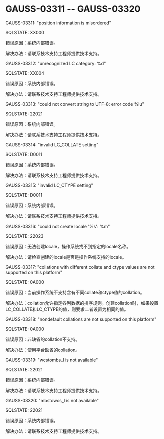 # GAUSS-03311 -- GAUSS-03320<a name="ZH-CN_TOPIC_0302073712"></a>

GAUSS-03311: "position information is misordered"

SQLSTATE: XX000

错误原因：系统内部错误。

解决办法：请联系技术支持工程师提供技术支持。

GAUSS-03312: "unrecognized LC category: %d"

SQLSTATE: XX004

错误原因：系统内部错误。

解决办法：请联系技术支持工程师提供技术支持。

GAUSS-03313: "could not convert string to UTF-8: error code %lu"

SQLSTATE: 22021

错误原因：系统内部错误。

解决办法：请联系技术支持工程师提供技术支持。

GAUSS-03314: "invalid LC\_COLLATE setting"

SQLSTATE: D0011

错误原因：系统内部错误。

解决办法：请联系技术支持工程师提供技术支持。

GAUSS-03315: "invalid LC\_CTYPE setting"

SQLSTATE: D0011

错误原因：系统内部错误。

解决办法：请联系技术支持工程师提供技术支持。

GAUSS-03316: "could not create locale '%s': %m"

SQLSTATE: 22023

错误原因：无法创建locale，操作系统找不到指定的locale名称。

解决办法：请检查创建的locale是否是操作系统支持的locale。

GAUSS-03317: "collations with different collate and ctype values are not supported on this platform"

SQLSTATE: 0A000

错误原因：当前操作系统不支持含有不同collate和ctype值的collation。

解决办法：collation允许指定各列数据的排序规则。创建collation时，如果设置LC\_COLLATE和LC\_CTYPE的值，则要求二者设置为相同的值。

GAUSS-03318: "nondefault collations are not supported on this platform"

SQLSTATE: 0A000

错误原因：非缺省的collation不支持。

解决办法：使用平台缺省的collation。

GAUSS-03319: "wcstombs\_l is not available"

SQLSTATE: 22021

错误原因：系统内部错误。

解决办法：请联系技术支持工程师提供技术支持。

GAUSS-03320: "mbstowcs\_l is not available"

SQLSTATE: 22021

错误原因：系统内部错误。

解决办法：请联系技术支持工程师提供技术支持。

